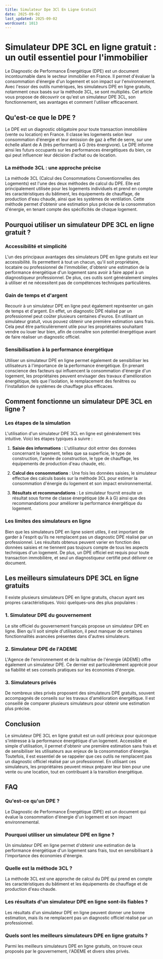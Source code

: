 ```yaml
---
title: Simulateur Dpe 3Cl En Ligne Gratuit
date: 2025-09-02
last_updated: 2025-09-02
wordcount: 1013
---
```


# Simulateur DPE 3CL en ligne gratuit : un outil essentiel pour l'immobilier

Le Diagnostic de Performance Énergétique (DPE) est un document incontournable dans le secteur immobilier en France. Il permet d'évaluer la consommation d'énergie d'un logement et son impact sur l'environnement. Avec l'essor des outils numériques, les simulateurs DPE en ligne gratuits, notamment ceux basés sur la méthode 3CL, se sont multipliés. Cet article vous propose de découvrir ce qu'est un simulateur DPE 3CL, son fonctionnement, ses avantages et comment l'utiliser efficacement.

## Qu'est-ce que le DPE ?

Le DPE est un diagnostic obligatoire pour toute transaction immobilière (vente ou location) en France. Il classe les logements selon leur consommation d'énergie et leur émission de gaz à effet de serre, sur une échelle allant de A (très performant) à G (très énergivore). Le DPE informe ainsi les futurs occupants sur les performances énergétiques du bien, ce qui peut influencer leur décision d'achat ou de location.

### La méthode 3CL : une approche précise

La méthode 3CL (Calcul des Consommations Conventionnelles des Logements) est l'une des deux méthodes de calcul du DPE. Elle est principalement utilisée pour les logements individuels et prend en compte les caractéristiques du bâtiment, les équipements de chauffage, de production d'eau chaude, ainsi que les systèmes de ventilation. Cette méthode permet d'obtenir une estimation plus précise de la consommation d'énergie, en tenant compte des spécificités de chaque logement.

## Pourquoi utiliser un simulateur DPE 3CL en ligne gratuit ?

### Accessibilité et simplicité

L'un des principaux avantages des simulateurs DPE en ligne gratuits est leur accessibilité. Ils permettent à tout un chacun, qu'il soit propriétaire, locataire ou professionnel de l'immobilier, d'obtenir une estimation de la performance énergétique d'un logement sans avoir à faire appel à un diagnostiqueur professionnel. De plus, ces outils sont généralement simples à utiliser et ne nécessitent pas de compétences techniques particulières.

### Gain de temps et d'argent

Recourir à un simulateur DPE en ligne peut également représenter un gain de temps et d'argent. En effet, un diagnostic DPE réalisé par un professionnel peut coûter plusieurs centaines d'euros. En utilisant un simulateur gratuit, vous pouvez obtenir une première estimation sans frais. Cela peut être particulièrement utile pour les propriétaires souhaitant vendre ou louer leur bien, afin de connaître son potentiel énergétique avant de faire réaliser un diagnostic officiel.

### Sensibilisation à la performance énergétique

Utiliser un simulateur DPE en ligne permet également de sensibiliser les utilisateurs à l'importance de la performance énergétique. En prenant conscience des facteurs qui influencent la consommation d'énergie d'un logement, les propriétaires peuvent envisager des travaux d'amélioration énergétique, tels que l'isolation, le remplacement des fenêtres ou l'installation de systèmes de chauffage plus efficaces.

## Comment fonctionne un simulateur DPE 3CL en ligne ?

### Les étapes de la simulation

L'utilisation d'un simulateur DPE 3CL en ligne est généralement très intuitive. Voici les étapes typiques à suivre :

1. **Saisie des informations** : L'utilisateur doit entrer des données concernant le logement, telles que sa superficie, le type de construction, l'année de construction, le type de chauffage, les équipements de production d'eau chaude, etc.

2. **Calcul des consommations** : Une fois les données saisies, le simulateur effectue des calculs basés sur la méthode 3CL pour estimer la consommation d'énergie du logement et son impact environnemental.

3. **Résultats et recommandations** : Le simulateur fournit ensuite un résultat sous forme de classe énergétique (de A à G) ainsi que des recommandations pour améliorer la performance énergétique du logement.

### Les limites des simulateurs en ligne

Bien que les simulateurs DPE en ligne soient utiles, il est important de garder à l'esprit qu'ils ne remplacent pas un diagnostic DPE réalisé par un professionnel. Les résultats obtenus peuvent varier en fonction des données saisies et ne tiennent pas toujours compte de tous les aspects techniques d'un logement. De plus, un DPE officiel est requis pour toute transaction immobilière, et seul un diagnostiqueur certifié peut délivrer ce document.

## Les meilleurs simulateurs DPE 3CL en ligne gratuits

Il existe plusieurs simulateurs DPE en ligne gratuits, chacun ayant ses propres caractéristiques. Voici quelques-uns des plus populaires :

### 1. Simulateur DPE du gouvernement

Le site officiel du gouvernement français propose un simulateur DPE en ligne. Bien qu'il soit simple d'utilisation, il peut manquer de certaines fonctionnalités avancées présentes dans d'autres simulateurs.

### 2. Simulateur DPE de l'ADEME

L'Agence de l'environnement et de la maîtrise de l'énergie (ADEME) offre également un simulateur DPE. Ce dernier est particulièrement apprécié pour sa fiabilité et ses conseils pratiques sur les économies d'énergie.

### 3. Simulateurs privés

De nombreux sites privés proposent des simulateurs DPE gratuits, souvent accompagnés de conseils sur les travaux d'amélioration énergétique. Il est conseillé de comparer plusieurs simulateurs pour obtenir une estimation plus précise.

## Conclusion

Le simulateur DPE 3CL en ligne gratuit est un outil précieux pour quiconque s'intéresse à la performance énergétique d'un logement. Accessible et simple d'utilisation, il permet d'obtenir une première estimation sans frais et de sensibiliser les utilisateurs aux enjeux de la consommation d'énergie. Toutefois, il est essentiel de se rappeler que ces outils ne remplacent pas un diagnostic officiel réalisé par un professionnel. En utilisant ces simulateurs, les propriétaires peuvent mieux préparer leur bien pour une vente ou une location, tout en contribuant à la transition énergétique.

## FAQ

### Qu'est-ce qu'un DPE ?

Le Diagnostic de Performance Énergétique (DPE) est un document qui évalue la consommation d'énergie d'un logement et son impact environnemental.

### Pourquoi utiliser un simulateur DPE en ligne ?

Un simulateur DPE en ligne permet d'obtenir une estimation de la performance énergétique d'un logement sans frais, tout en sensibilisant à l'importance des économies d'énergie.

### Quelle est la méthode 3CL ?

La méthode 3CL est une approche de calcul du DPE qui prend en compte les caractéristiques du bâtiment et les équipements de chauffage et de production d'eau chaude.

### Les résultats d'un simulateur DPE en ligne sont-ils fiables ?

Les résultats d'un simulateur DPE en ligne peuvent donner une bonne estimation, mais ils ne remplacent pas un diagnostic officiel réalisé par un professionnel.

### Quels sont les meilleurs simulateurs DPE en ligne gratuits ?

Parmi les meilleurs simulateurs DPE en ligne gratuits, on trouve ceux proposés par le gouvernement, l'ADEME et divers sites privés.